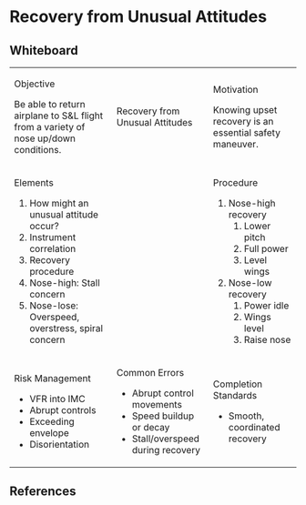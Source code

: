 # Recovery from Unusual Attitudes

## Whiteboard

<table className="maneuver-wb">

<tr>

<td className="wb-col-1">

<label>Objective</label>

Be able to return airplane to S&L flight from a variety of nose up/down conditions.

</td>

<td className="wb-col-2 maneuver-title">

<label className="maneuver-label">Recovery from Unusual Attitudes</label>

</td>

<td className="wb-col-3">

<label>Motivation</label>

Knowing upset recovery is an essential safety maneuver.

</td>

</tr>

<tr>

<td className="wb-col-1">

<label>Elements</label>

1. How might an unusual attitude occur?
2. Instrument correlation
3. Recovery procedure
4. Nose-high: Stall concern
5. Nose-lose: Overspeed, overstress, spiral concern

</td>

<td className="wb-col-2">

</td>

<td className="wb-col-3">

<label>Procedure</label>

1. Nose-high recovery
   1. Lower pitch
   2. Full power
   3. Level wings
2. Nose-low recovery
   1. Power idle
   2. Wings level
   3. Raise nose

</td>

</tr>

<tr>

<td className="wb-col-1">

<label>Risk Management</label>

- VFR into IMC
- Abrupt controls
- Exceeding envelope
- Disorientation

</td>

<td className="wb-col-2">

<label>Common Errors</label>

- Abrupt control movements
- Speed buildup or decay
- Stall/overspeed during recovery

</td>

<td className="wb-col-3">

<label>Completion Standards</label>

- Smooth, coordinated recovery

</td>

</tr>

</table>

## References
